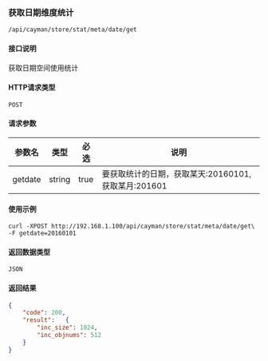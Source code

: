 ### 获取日期维度统计

`/api/cayman/store/stat/meta/date/get`

#### 接口说明
获取日期空间使用统计

#### HTTP请求类型
`POST`

#### 请求参数
|参数名|类型|必选|说明|
|--|--|--|--|
|getdate|string|true|要获取统计的日期，获取某天:20160101, 获取某月:201601|

#### 使用示例
```
curl -XPOST http://192.168.1.100/api/cayman/store/stat/meta/date/get\
-F getdate=20160101
```

#### 返回数据类型
`JSON`

#### 返回结果
```json
{
	"code":	200,
	"result":	{
		"inc_size":	1024,
		"inc_objnums": 512
	}
}
```